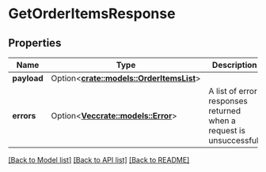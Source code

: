 # GetOrderItemsResponse

## Properties

Name | Type | Description | Notes
------------ | ------------- | ------------- | -------------
**payload** | Option<[**crate::models::OrderItemsList**](OrderItemsList.md)> |  | [optional]
**errors** | Option<[**Vec<crate::models::Error>**](Error.md)> | A list of error responses returned when a request is unsuccessful. | [optional]

[[Back to Model list]](../README.md#documentation-for-models) [[Back to API list]](../README.md#documentation-for-api-endpoints) [[Back to README]](../README.md)


